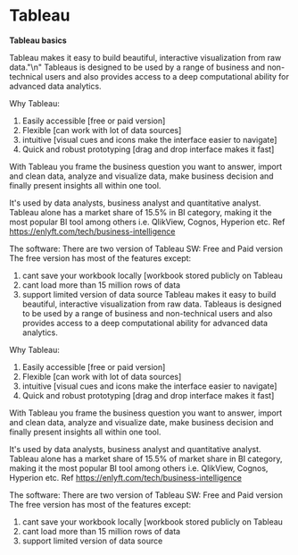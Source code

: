 # Tableau
**Tableau basics**

Tableau makes it easy to build beautiful, interactive visualization from raw data."\n"
Tableaus is designed to be used by a range of business and non-technical users and also provides access to a deep computational ability for advanced data analytics.

Why Tableau:
1. Easily accessible [free or paid version]
2. Flexible [can work with lot of data sources]
3. intuitive [visual cues and icons make the interface easier to navigate]
4. Quick and robust prototyping [drag and drop interface makes it fast]

With Tableau you frame the business question you want to answer, import and clean data, analyze  and visualize data, make business decision and finally present insights all within one tool.

It's used by data analysts, business analyst and quantitative analyst.
Tableau alone has a market share of 15.5% in BI category, making it the most popular BI tool among others i.e. QlikView, Cognos, Hyperion etc. Ref https://enlyft.com/tech/business-intelligence

The software:
There are two version of Tableau SW: Free and Paid version
The free version has most of the features except:
1. cant save your workbook locally [workbook stored publicly on Tableau
2. cant load more than 15 million rows of data
3. support limited version of data source
Tableau makes it easy to build beautiful, interactive visualization from raw data.
Tableaus is designed to be used by a range of business and non-technical users and also provides access to a deep computational ability for advanced data analytics.

Why Tableau:
1. Easily accessible [free or paid version]
2. Flexible [can work with lot of data sources]
3. intuitive [visual cues and icons make the interface easier to navigate]
4. Quick and robust prototyping [drag and drop interface makes it fast]

With Tableau you frame the business question you want to answer, import and clean data, analyze  and visualize date, make business decision and finally present insights all within one tool.

It's used by data analysts, business analyst and quantitative analyst.
Tableau alone has a market share of 15.5% of market share in BI category, making it the most popular BI tool among others i.e. QlikView, Cognos, Hyperion etc. Ref https://enlyft.com/tech/business-intelligence

The software:
There are two version of Tableau SW: Free and Paid version
The free version has most of the features except:
1. cant save your workbook locally [workbook stored publicly on Tableau
2. cant load more than 15 million rows of data
3. support limited version of data source
